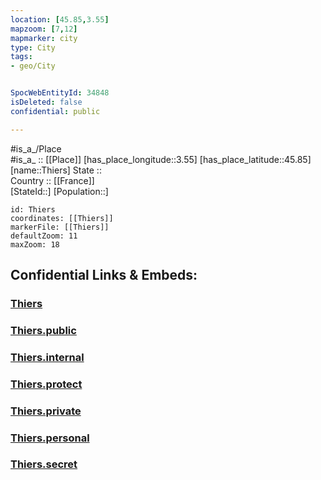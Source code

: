 ```yaml
---
location: [45.85,3.55] 
mapzoom: [7,12] 
mapmarker: city 
type: City
tags:
- geo/City


SpocWebEntityId: 34848
isDeleted: false
confidential: public

---
```

#is_a_/Place  
#is_a_ :: [[Place]] 
[has_place_longitude::3.55] 
[has_place_latitude::45.85] 
[name::Thiers] 
State ::  
Country :: [[France]]  
[StateId::] 
[Population::] 



```leaflet
id: Thiers
coordinates: [[Thiers]] 
markerFile: [[Thiers]] 
defaultZoom: 11 
maxZoom: 18
```


## Confidential Links & Embeds: 

### [Thiers](/_Standards/Earth/Continent/Europe/Europe~West/France/regions~France/Auvergne-Rhône-Alpes/departments~Auvergne-Rhône-Alpes/Puy-de-Dôme/communes~Puy-de-Dôme/Thiers/cities~Thiers/Thiers.md) 

### [Thiers.public](/_public/Earth/Continent/Europe/Europe~West/France/regions~France/Auvergne-Rhône-Alpes/departments~Auvergne-Rhône-Alpes/Puy-de-Dôme/communes~Puy-de-Dôme/Thiers/cities~Thiers/Thiers.public.md) 

### [Thiers.internal](/_internal/Earth/Continent/Europe/Europe~West/France/regions~France/Auvergne-Rhône-Alpes/departments~Auvergne-Rhône-Alpes/Puy-de-Dôme/communes~Puy-de-Dôme/Thiers/cities~Thiers/Thiers.internal.md) 

### [Thiers.protect](/_protect/Earth/Continent/Europe/Europe~West/France/regions~France/Auvergne-Rhône-Alpes/departments~Auvergne-Rhône-Alpes/Puy-de-Dôme/communes~Puy-de-Dôme/Thiers/cities~Thiers/Thiers.protect.md) 

### [Thiers.private](/_private/Earth/Continent/Europe/Europe~West/France/regions~France/Auvergne-Rhône-Alpes/departments~Auvergne-Rhône-Alpes/Puy-de-Dôme/communes~Puy-de-Dôme/Thiers/cities~Thiers/Thiers.private.md) 

### [Thiers.personal](/_personal/Earth/Continent/Europe/Europe~West/France/regions~France/Auvergne-Rhône-Alpes/departments~Auvergne-Rhône-Alpes/Puy-de-Dôme/communes~Puy-de-Dôme/Thiers/cities~Thiers/Thiers.personal.md) 

### [Thiers.secret](/_secret/Earth/Continent/Europe/Europe~West/France/regions~France/Auvergne-Rhône-Alpes/departments~Auvergne-Rhône-Alpes/Puy-de-Dôme/communes~Puy-de-Dôme/Thiers/cities~Thiers/Thiers.secret.md)

